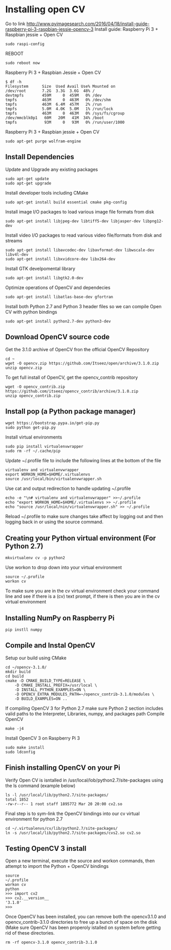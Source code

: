 # Installing open CV
Go to link 
http://www.pyimagesearch.com/2016/04/18/install-guide-raspberry-pi-3-raspbian-jessie-opencv-3
Install guide: Raspberry Pi 3 + Raspbian jessie + Open CV
```shell
sudo raspi-config
```
REBOOT
```shell
sudo reboot now
```
Raspberry Pi 3 + Raspbian Jessie + Open CV
```shell
$ df -h
Filesystem      Size  Used Avail Use% Mounted on
/dev/root       7.2G  3.3G  3.6G  48% /
devtmpfs        459M     0  459M   0% /dev
tmpfs           463M     0  463M   0% /dev/shm
tmpfs           463M  6.4M  457M   2% /run
tmpfs           5.0M  4.0K  5.0M   1% /run/lock
tmpfs           463M     0  463M   0% /sys/fs/cgroup
/dev/mmcblk0p1   60M   20M   41M  34% /boot
tmpfs            93M     0   93M   0% /run/user/1000
```
Raspberry Pi 3 + Raspbian jessie + Open CV
```shell
sudo apt-get purge wolfram-engine
```
## Install Dependencies 
Update and Upgrade any existing packages
```shell
sudo apt-get update
sudo apt-get upgrade
```
Install developer tools including CMake
```shell
sudo apt-get install build essential cmake pkg-config
```
Install image I/O packages to load various image file formats from disk
```shell
sudo apt-get install libjpeg-dev libtiff5-dev libjasper-dev libpng12-dev
```
Install video I/O packages to read various video file/formats from disk and streams
```shell
sudo apt-get install libavcodec-dev libavformat-dev libwscale-dev libv4l-dev
sudo apt-get install libxvidcore-dev libx264-dev
```
Install GTK develpomental library
```shell
sudo apt-get install libgtk2.0-dev
```
Optimize operations of OpenCV and dependecies
```shell
sudo apt-get install libatlas-base-dev gfortran
```
Install both Python 2.7 and Python 3 header files so we can compile Open CV with python bindings
```shell
sudo apt-get install python2.7-dev python3-dev
```
## Download OpenCV source code
Get the 3.1.0 archive of OpenCV fron the official OpenCV Repository
```shell
cd ~
wget -O opencv.zip https://github.com/Itseez/open/archive/3.1.0.zip
unzip opencv.zip
```
To get full install of OpenCV, get the opencv_contrib repository 
```shell
wget -O opencv_contrib.zip https://github.com/itseez/opencv_contrib/archive/3.1.0.zip
unzip opencv_contrib.zip
```
## Install pop (a Python package manager)
```shell
wget https://bootstrap.pypa.io/get-pip.py
sudo python get-pip.py
```
Install virtual environments 
```shell
sudo pip install virtualenvwrapper
sudo rm -rf ~/.cache/pip
```
Update ~/.profile file to include the following lines at the bottom of the file
```shell
virtualenv and virtualenvwrapper
export WORKON_HOME=$HOME/.virtualenvs
source /usr/local/bin/virtualenvwrapper.sh
```
Use cat and output redirection to handle updating ~/.profile
```shell
echo -e "\n# virtualenv and virtualenvwrapper" >>~/.profile
echo "export WORKON_HOME=$HOME/.virtualenvs >> ~/.profile
echo "source /usr/local/nin/virtualenvwrapper.sh" >> ~/.profile
```
Reload ~/.profile to make sure changes take affect by logging out and then logging back in or using the source command.
## Creating your Python virtual environment (For Python 2.7)
```shell
mkvirtualenv cv -p python2
```
Use workon to drop down into your virtual environment
```shell
source ~/.profile
workon cv
```
To make sure you are in the cv virtual environment check your command line and see if there is a (cv) text prompt, if there is then you are in the cv virtual environment
## Installing NumPy on Raspberry Pi
```shell
pip instll numpy
```
## Compile and Instal OpenCV
Setup our build using CMake
```shell
cd ~/opencv-3.1.0/
mkdir build
cd build
cmake -D CMAKE_BUILD_TYPE=RELEASE \
    -D CMAKE_INSTALL_PREFIX=/usr/local \
    -D INSTALL_PYTHON_EXAMPLES=ON \
    -D OPENCV_EXTRA_MODULES_PATH=~/opencv_contrib-3.1.0/modules \
    -D BUILD_EXAMPLES=ON ..
```
If compiling OpenCV 3 for Python 2.7 make sure Python 2 section includes valid paths to the Interpreter, Libraries, numpy, and packages path
Compile OpenCV
```shell
make -j4
```
Install OpenCV 3 on Raspberry Pi 3
```shell
sudo make install
sudo ldconfig
```
## Finish installing OpenCV on your Pi
Verify Open CV is isntalled in /usr/local/lob/python2.7/site-packages using the ls command (example below)
```shell
ls -l /usr/local/lib/python2.7/site-packages/
total 1852
-rw-r--r-- 1 root staff 1895772 Mar 20 20:00 cv2.so
```
Final step is to sym-link the OpenCV bindings into our cv virtual environment for python 2.7
```shell
cd ~/.virtualenvs/cv/lib/python2.7/site-packages/
ln -s /usr/local/lib/python2.7/site-packages/cvs2.so cv2.so
```
## Testing OpenCV 3 install
Open a new terminal, execute the source and workon commands, then attempt to import the Python + OpenCV bindings
```shell
source 
~/.profile
workon cv
python
>>> import cv2
>>> cv2.__version__
'3.1.0'
>>>
```
Once OpenCV has been installed, you can remove both the opencv3.1.0 and opencv_contrib-3.1.0 directories to free up a bunch of space on the disk (Make sure OpenCV has been properoly istalled on system before getting rid of these directories. 
```shell
rm -rf opencv-3.1.0 opencv_contrib-3.1.0

